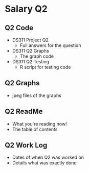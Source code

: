 # Salary Q2
## Q2 Code
- DS311 Project Q2
	- Full answers for the question
- DS311 Q2 Graphs
	- The graph code
- DS311 Q2 Testing
	- R script for testing code
## Q2 Graphs
- jpeg files of the graphs
## Q2 ReadMe
- What you're reading now!
- The table of contents
## Q2 Work Log
- Dates of when Q2 was worked on
- Details what was exactly done